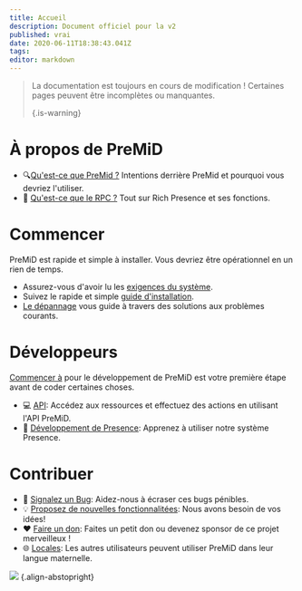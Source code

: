 ```yaml
---
title: Accueil
description: Document officiel pour la v2
published: vrai
date: 2020-06-11T18:38:43.041Z
tags:
editor: markdown
---
```


> La documentation est toujours en cours de modification ! Certaines pages peuvent être incomplètes ou manquantes. 
> 
> {.is-warning}

# À propos de PreMiD
- :mag:[Qu'est-ce que PreMid ?](/about) Intentions derrière PreMid et pourquoi vous devriez l'utiliser.
- :link: [Qu'est-ce que le RPC ?](https://discordapp.com/rich-presence) Tout sur Rich Presence et ses fonctions.

# Commencer

PreMiD est rapide et simple à installer. Vous devriez être opérationnel en un rien de temps.

- Assurez-vous d'avoir lu les [exigences du système](/install/requirements).
- Suivez le rapide et simple [guide d'installation](/install).
- [Le dépannage](/troubleshooting) vous guide à travers des solutions aux problèmes courants.

# Développeurs

[Commencer à](/dev) pour le développement de PreMiD est votre première étape avant de coder certaines choses.

- :computer: [API](/dev/api): Accédez aux ressources et effectuez des actions en utilisant l'API PreMiD.
- :wrench: [Développement de Presence](/dev/presence): Apprenez à utiliser notre système Presence.

# Contribuer
- :bug: [Signalez un Bug](https://github.com/PreMiD): Aidez-nous à écraser ces bugs pénibles.
- :bulb: [Proposez de nouvelles fonctionnalitées](https://discord.gg/WvfVZ8T): Nous avons besoin de vos idées!
- :heart: [Faire un don](https://www.patreon.com/Timeraa): Faites un petit don ou devenez sponsor de ce projet merveilleux !
- :globe_with_meridians: [Locales](https://translate.premid.app): Les autres utilisateurs peuvent utiliser PreMiD dans leur langue maternelle.

![](https://beta.premid.app/img/logo.2b414dc2.gif) {.align-abstopright}